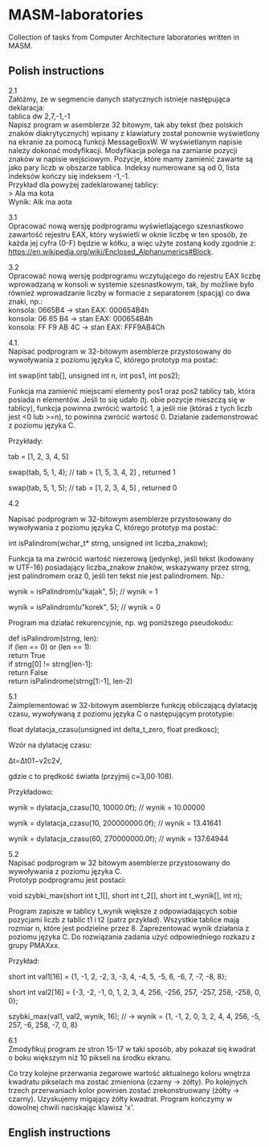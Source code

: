 # MASM-laboratories
Collection of tasks from Computer Architecture laboratories written in MASM.

## Polish instructions
2.1 <br/>
Załóżmy, że w segmencie danych statycznych istnieje następująca deklaracja: <br/>
tablica dw 2,7,-1,-1 <br/>
Napisz program w asemblerze 32 bitowym, tak aby tekst (bez polskich znaków diakrytycznych) wpisany z
klawiatury został ponownie wyświetlony na ekranie za pomocą funkcji MessageBoxW. W wyświetlanym
napisie należy dokonać modyfikacji. Modyfikacja polega na zamianie pozycji znaków w napisie wejściowym.
Pozycje, które mamy zamienić zawarte są jako pary liczb w obszarze tablica. Indeksy numerowane są od 0,
lista indeksów kończy się indeksem -1,-1. <br/>
Przykład dla powyżej zadeklarowanej tablicy: <br/>
\> Ala ma kota <br/>
Wynik: Alk ma aota

3.1 <br/>
Opracować nową wersję podprogramu wyświetlającego szesnastkowo zawartość rejestru EAX, 
który wyświetli w oknie liczbę w ten sposób, że każda jej cyfra (0-F) będzie w kółku, 
a więc użyte zostaną kody zgodnie z: https://en.wikipedia.org/wiki/Enclosed_Alphanumerics#Block.

3.2 <br/>
Opracować nową wersję podprogramu wczytującego do rejestru EAX liczbę wprowadzaną w konsoli w systemie szesnastkowym, 
tak, by możliwe było również wprowadzanie liczby w formacie z separatorem (spacją) co dwa znaki, np.: <br/>
konsola: 0665B4 -> stan EAX: 000654B4h <br/>
konsola: 06 65 B4 -> stan EAX: 000654B4h <br/>
konsola: FF F9 AB 4C -> stan EAX: FFF9AB4Ch

4.1. <br/>
Napisać podprogram w 32-bitowym asemblerze przystosowany do wywoływania z poziomu języka C, którego prototyp ma postać: <br/>

int swap(int tab[], unsigned int n, int pos1, int pos2); <br/>

Funkcja ma zamienić miejscami elementy pos1 oraz pos2 tablicy tab, która posiada n elementów. 
Jeśli to się udało (tj. obie pozycje mieszczą się w tablicy), funkcja powinna zwrócić wartość 1, 
a jeśli nie (któraś z tych liczb jest <0 lub >=n), to powinna zwrócić wartość 0. Działanie zademonstrować z poziomu języka C. <br/>

Przykłady:

tab = [1, 2, 3, 4, 5]

swap(tab, 5, 1, 4); // tab = [1, 5, 3, 4, 2] , returned 1

swap(tab, 5, 1, 5); // tab = [1, 2, 3, 4, 5] , returned 0

4.2 <br/>

Napisać podprogram w 32-bitowym asemblerze przystosowany do wywoływania z poziomu języka C, 
którego prototyp ma postać: <br/>

int isPalindrom(wchar_t* strng, unsigned int liczba_znakow); <br/>

Funkcja ta ma zwrócić wartość niezerową (jedynkę), jeśli tekst (kodowany w UTF-16) posiadający liczba_znakow znaków, 
wskazywany przez strng, jest palindromem oraz 0, jeśli ten tekst nie jest palindromem. Np.: <br/>

wynik = isPalindrom(u"kajak", 5); // wynik = 1

wynik = isPalindrom(u"korek", 5); // wynik = 0

Program ma działać rekurencyjnie, np. wg poniższego pseudokodu:

def isPalindrom(strng, len): <br/>
if (len == 0) or (len == 1): <br/>
return True <br/>
if strng[0] != strng[len-1]: <br/>
return False <br/>
return isPalindrome(strng[1:-1], len-2)

5.1 <br/>
Zaimplementować w 32-bitowym asemblerze funkcję obliczającą dylatację czasu, 
wywoływaną z poziomu języka C o następującym prototypie: <br/>

float dylatacja_czasu(unsigned int delta_t_zero, float predkosc); <br/>

Wzór na dylatację czasu: <br/>

Δt=Δt01−v2c2√, <br/>

gdzie c to prędkość światła (przyjmij c=3,00⋅108). <br/>

Przykładowo: <br/>

wynik = dylatacja_czasu(10, 10000.0f); // wynik = 10.00000

wynik = dylatacja_czasu(10, 200000000.0f); // wynik = 13.41641

wynik = dylatacja_czasu(60, 270000000.0f); // wynik = 137.64944

 

5.2 <br/>
Napisać podprogram w 32 bitowym asemblerze przystosowany do wywoływania z poziomu języka C. <br/>
Prototyp podprogramu jest postaci: <br/>

void szybki_max(short int t_1[], short int t_2[], short int t_wynik[], int n); <br/>

Program zapisze w tablicy t_wynik większe z odpowiadających sobie pozycjami liczb z tablic t1 i t2 (patrz przykład). 
Wszystkie tablice mają rozmiar n, które jest podzielne przez 8. Zaprezentować wynik działania z poziomu języka C. 
Do rozwiązania zadania użyć odpowiedniego rozkazu z grupy PMAXxx. <br/>

Przykład: <br/>

short int val1[16] = {1, -1, 2, -2, 3, -3, 4, -4, 5, -5, 6, -6, 7, -7, -8, 8};

short int val2[16] = {-3, -2, -1, 0, 1, 2, 3, 4, 256, -256, 257, -257, 258, -258, 0, 0};

szybki_max(val1, val2, wynik, 16); // -> wynik = {1, -1, 2, 0, 3, 2, 4, 4, 256, -5, 257, -6, 258, -7, 0, 8}



6.1 <br/>
Zmodyfikuj program ze stron 15-17 w taki sposób, aby pokazał się kwadrat o boku większym niż 10 pikseli na środku ekranu. <br/>

Co trzy kolejne przerwania zegarowe wartość aktualnego koloru wnętrza kwadratu pikselach ma zostać zmieniona (czarny -> żółty). Po kolejnych trzech przerwaniach kolor powinien zostać zrekonstruowany (żółty -> czarny). Uzyskujemy migający żółty kwadrat. Program kończymy w dowolnej chwili naciskając klawisz 'x'.
## English instructions
